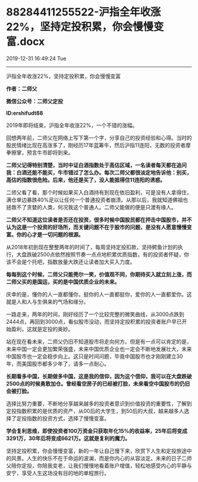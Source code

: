 # 88284411255522-沪指全年收涨22%，坚持定投积累，你会慢慢变富.docx

2019-12-31 16:49:24 Tue

----

沪指全年收涨22%，坚持定投积累，你会慢慢变富

__作者：二师父__

__微信公众号：二师父定投__

__ID:ershifudt88__

2019年即将结束，沪指全年收涨22%，一个不错的涨幅。

回想两年前，二师父在网络上写下第一个字，分享自己的投资经验和心得。当时的股民情绪比现在高涨多了，刚经历17年蓝筹牛，然后沪指11连阳，无数的投资者摩拳擦掌，预言牛市即将到来。

__二师父记得特别清楚，当时中证白酒指数处于高估区域，一名读者每天都在追问我：白酒还能不能买，牛市错过了怎么办。每次二师父都很淡定地告诉他：别买，高估的指数很危险。后来，他还是买了，没人能抵得住11连阳的诱惑。__

二师父看了看，那个时候如果买入白酒持有到现在依旧盈利，可是没有人拿得住，满仓单边暴跌40%足以让任何一个普通投资者崩溃。从那以后，我就知道佛祖也拯救不了贪婪的人类，何况我这个普通人。二师父能做的便是只渡有缘人。

__二师父不知道这位读者是否还在投资，很多时候中国股民都在抨击中国股市，并不认为这是一个投资的好场所，而关键问题不在于股市的问题，是没有人愿意慢慢变富。你的心才是一切问题的根源。__

从2018年初到现在整整两年的时间了，每周坚持定投扣款，坚持鳄鱼计划的执行，大盘跌破2500点依然按照节奏一点点地积累优质指数，有的投资者怀疑，你该不会是个托吧，指数放量大跌还让读者加大买入力度。

__每每到这个时候，二师父只能莞尔一笑，价值观不同，你期待买入就立刻上涨，而二师父买的是国运，买的是中国优质企业的未来。__

庆幸的是，懂你的人一直都懂你，挺你的人一直都挺你，爱你的人一直都爱你。这就是人和人与生俱来的气场和缘分。

一路走来，两年的时间，刚好经历了一个比较完整的微笑曲线，从3000点跌到2444点，再回到3000点，看似股市没动，而坚持定投积累的投资者账户早已开始盈利，这就是定投的奥妙。

站在现在看未来，二师父仍旧不知道股市将走向何方。但是有一点可以肯定的是，未来中国一定会更加繁荣强盛，未来中国优质企业也一定会不断地发展壮大，未来中国股市也一定会稳步向上。这只是时间问题，毕竟中国股市也才刚刚建立30年，而美国股市都多少年了，请多一点耐心。

__长期看多中国，长期做多中国，这是我的信仰，因为这个信仰，我可以在大盘跌破2500点的时候勇敢加仓。曾经看空房子的已经被打脸，未来看空中国股市的仍旧会被打脸。__

选择比努力重要，不断地分享越来越多的投资者意识到价值投资的重要性，了解到定投指数积累的是优质的资产，从00后的大学生，到50后的大叔，越来越多人选择了定投指数的投资方式，选择了慢慢变富。

__学会复利思维，即使投资者100万资金只获取年化15%的收益率，25年后将变成3291万，30年后将变成6621万。这就是复利的魔力。__

坚持定投积累，你会慢慢变富，新的一年让自己慢下来，欣赏下人生和定投旅途中的风景。人生的快乐不在于命运的波澜，而是你内心的从容淡定。未来的日子二师父陪你定投，你陪我变老，让我们慢慢地看着账户增值，轻松地感受内心的平静与安宁，享受人生这场没有目的地的单程旅行。


